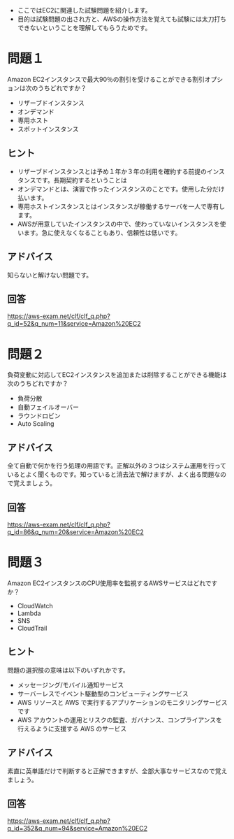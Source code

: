 - ここではEC2に関連した試験問題を紹介します。
- 目的は試験問題の出され方と、AWSの操作方法を覚えても試験には太刀打ちできないということを理解してもらうためです。

# 問題１
Amazon EC2インスタンスで最大90％の割引を受けることができる割引オプションは次のうちどれですか？
- リザーブドインスタンス
- オンデマンド
- 専用ホスト
- スポットインスタンス

## ヒント
- リザーブドインスタンスとは予め１年か３年の利用を確約する前提のインスタンスです。長期契約するということは
- オンデマンドとは、演習で作ったインスタンスのことです。使用した分だけ払います。
- 専用ホストインスタンスとはインスタンスが稼働するサーバを一人で専有します。
- AWSが用意していたインスタンスの中で、使わっていないインスタンスを使います。急に使えなくなることもあり、信頼性は低いです。

## アドバイス
知らないと解けない問題です。

## 回答
https://aws-exam.net/clf/clf_q.php?q_id=52&q_num=11&service=Amazon%20EC2

# 問題２
負荷変動に対応してEC2インスタンスを追加または削除することができる機能は次のうちどれですか？

- 負荷分散
- 自動フェイルオーバー
- ラウンドロビン
- Auto Scaling

## アドバイス
全て自動で何かを行う処理の用語です。正解以外の３つはシステム運用を行っているとよく聞くものです。知っていると消去法で解けますが、よく出る問題なので覚えましょう。

## 回答
https://aws-exam.net/clf/clf_q.php?q_id=86&q_num=20&service=Amazon%20EC2

# 問題３
Amazon EC2インスタンスのCPU使用率を監視するAWSサービスはどれですか？

- CloudWatch
- Lambda
- SNS
- CloudTrail

## ヒント
問題の選択肢の意味は以下のいずれかです。
- メッセージング/モバイル通知サービス
- サーバーレスでイベント駆動型のコンピューティングサービス
- AWS リソースと AWS で実行するアプリケーションのモニタリングサービスです
- AWS アカウントの運用とリスクの監査、ガバナンス、コンプライアンスを行えるように支援する AWS のサービス

## アドバイス
素直に英単語だけで判断すると正解できますが、全部大事なサービスなので覚えましょう。

## 回答
https://aws-exam.net/clf/clf_q.php?q_id=352&q_num=94&service=Amazon%20EC2
